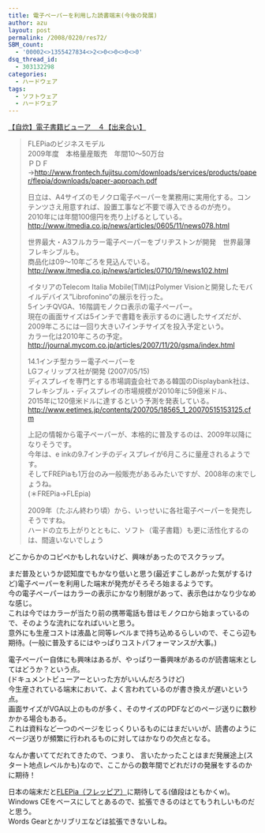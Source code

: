 ```yaml
---
title: 電子ペーパーを利用した読書端末(今後の発展)
author: azu
layout: post
permalink: /2008/0220/res72/
SBM_count:
  - '00002<>1355427834<>2<>0<>0<>0<>0'
dsq_thread_id:
  - 303132298
categories:
  - ハードウェア
tags:
  - ソフトウェア
  - ハードウェア
---
```

[【自炊】電子書籍ビューア　４【出来合い】][1]

> FLEPiaのビジネスモデル  
> 2009年度　本格量産販売　年間10～50万台[  
> ][1]<span class="outLink">ＰＤＦ→</span><a href="http://www.frontech.fujitsu.com/downloads/services/products/paper/flepia/downloads/paper-approach.pdf" target="_blank" rel="http://www.frontech.fujitsu.com/downloads/services/products/paper/flepia/downloads/paper-approach.pdf" class="outLink">http://www.frontech.fujitsu.com/downloads/services/products/paper/flepia/downloads/paper-approach.pdf</a>
> 
> 日立は、A4サイズのモノクロ電子ペーパーを業務用に実用化する。コンテンツさえ用意すれば、設置工事など不要で導入できるのが売り。  
> 2010年には年間100億円を売り上げるとしている。  
> <a href="http://www.itmedia.co.jp/news/articles/0605/11/news078.html" target="_blank" rel="http://www.itmedia.co.jp/news/articles/0605/11/news078.html" class="outLink">http://www.itmedia.co.jp/news/articles/0605/11/news078.html</a>
> 
> 世界最大・A3フルカラー電子ペーパーをブリヂストンが開発　世界最薄フレキシブルも。  
> 商品化は09～10年ごろを見込んでいる。  
> <a href="http://www.itmedia.co.jp/news/articles/0710/19/news102.html" target="_blank" rel="http://www.itmedia.co.jp/news/articles/0710/19/news102.html" class="outLink">http://www.itmedia.co.jp/news/articles/0710/19/news102.html</a>
> 
> イタリアのTelecom Italia Mobile(TIM)はPolymer Visionと開発したモバイルデバイス&#8221;Librofonino&#8221;の展示を行った。  
> 5インチQVGA、16階調モノクロ表示の電子ペーパー。  
> 現在の画面サイズは5インチで書籍を表示するのに適したサイズだが、2009年ころには一回り大きい7インチサイズを投入予定という。  
> カラー化は2010年ころの予定。  
> <a href="http://journal.mycom.co.jp/articles/2007/11/20/gsma/index.html" target="_blank" rel="http://journal.mycom.co.jp/articles/2007/11/20/gsma/index.html" class="outLink">http://journal.mycom.co.jp/articles/2007/11/20/gsma/index.html</a>
> 
> 14.1インチ型カラー電子ペーパーを  
> LGフィリップス社が開発 (2007/05/15)  
> ディスプレイを専門とする市場調査会社である韓国のDisplaybank社は、フレキシブル・ディスプレイの市場規模が2010年に59億米ドル、  
> 2015年に120億米ドルに達するという予測を発表している。  
> <a href="http://www.eetimes.jp/contents/200705/18565_1_20070515153125.cfm" target="_blank" rel="http://www.eetimes.jp/contents/200705/18565_1_20070515153125.cfm" class="outLink">http://www.eetimes.jp/contents/200705/18565_1_20070515153125.cfm</a>
> 
> 上記の情報から電子ペーパーが、本格的に普及するのは、2009年以降になりそうです。  
> 今年は、e inkの9.7インチのディスプレイが6月ころに量産されるようです。  
> そしてFREPiaも1万台のみ一般販売があるみたいですが、2008年の末でしょうね。  
> (＊FREPia→FLEpia)
> 
> 2009年（たぶん終わり頃）から、いっせいに各社電子ペーパーを発売しそうですね。  
> ハードの立ち上がりとともに、ソフト（電子書籍）も更に活性化するのは、間違いないでしょう

どこからかのコピペかもしれないけど、興味があったのでスクラップ。

まだ普及というか認知度でもかなり低いと思う(最近すこしあがった気がするけど)電子ペーパーを利用した端末が発売がそろそろ始まるようです。  
今の電子ペーパーはカラーの表示にかなり制限があって、表示色はかなり少なめな感じ。  
これは今ではカラーが当たり前の携帯電話も昔はモノクロから始まっているので、そのような流れになればいいと思う。  
意外にも生産コストは液晶と同等レベルまで持ち込めるらしいので、そこら辺も期待。(一般に普及するにはやっぱりコストパフォーマンスが大事。)

電子ペーパー自体にも興味はあるが、やっぱり一番興味があるのが読書端末としてはどうか？という点。  
(ドキュメントビューアーといった方がいいんだろうけど)  
今生産されている端末において、よく言われているのが書き換えが遅いという点。  
画面サイズがVGA以上のものが多く、そのサイズのPDFなどのページ送りに数秒かかる場合もある。  
これは資料など一つのページをじっくりいるものにはまだいいが、読書のようにページ送りが頻繁に行われるものに対してはかなりの欠点となる。

なんか書いててだれてきたので、つまり、 言いたかったことはまだ発展途上(スタート地点レベルかも)なので、ここからの数年間でどれだけの発展をするのかに期待！

日本の端末だと[FLEPia（フレッピア）][2]に期待してる(値段はともかくw)。  
Windows CEをベースにしてとあるので、拡張できるのはとてもうれしいものだと思う。  
Words Gearとかリブリエなどは拡張できないしね。

 [1]: http://pc11.2ch.net/test/read.cgi/mobile/1177321005/l50
 [2]: http://www.frontech.fujitsu.com/services/products/paper/flepia/